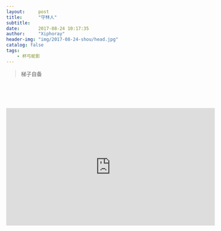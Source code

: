 ```yaml
---
layout:     post
title:      "守林人"
subtitle:   
date:       2017-08-24 10:17:35
author:     "Xiphoray"
header-img: "img/2017-08-24-shou/head.jpg"
catalog: false
tags:     
    - 杯弓蛇影
---
```




> 梯子自备

<Br/>
<Br/>
<Br/>
<Br/>

<iframe width="560" height="315" src="https://www.youtube.com/embed/s1rgqibdhbU" frameborder="0" allowfullscreen></iframe>



